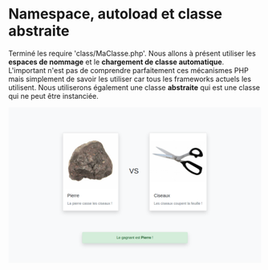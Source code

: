 # Namespace, autoload et classe abstraite

Terminé les require 'class/MaClasse.php'. Nous allons à présent utiliser les **espaces de nommage** et le **chargement de classe automatique**.
L'important n'est pas de comprendre parfaitement ces mécanismes PHP mais simplement de savoir les utiliser car tous les frameworks actuels les utilisent.
Nous utiliserons également une classe **abstraite** qui est une classe qui ne peut être instanciée.

![Alt text](img/screenshot.png?raw=true "Screenshot")
